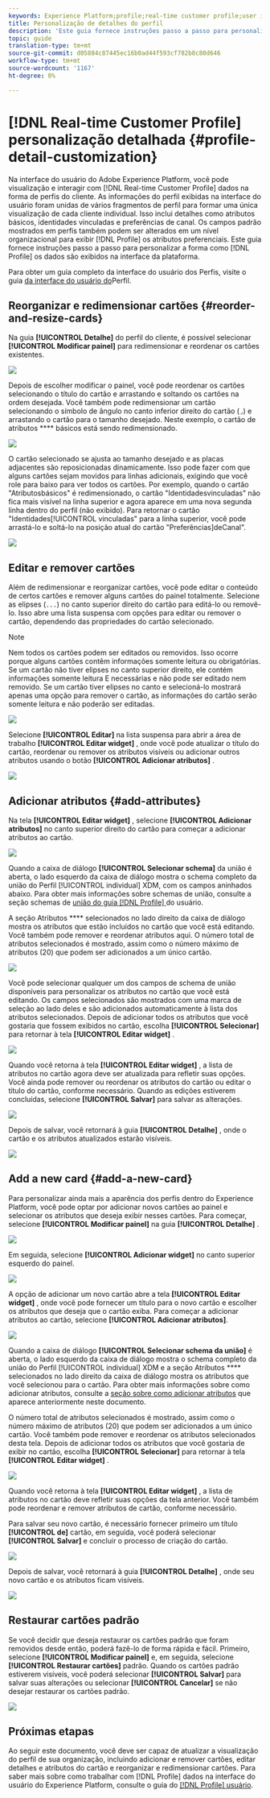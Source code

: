 ```yaml
---
keywords: Experience Platform;profile;real-time customer profile;user interface;UI;customization;profile details;details
title: Personalização de detalhes do perfil
description: 'Este guia fornece instruções passo a passo para personalizar a forma como os dados do Perfil do cliente em tempo real são exibidos na interface do usuário do Adobe Experience Platform. '
topic: guide
translation-type: tm+mt
source-git-commit: d05884c87445ec16b0ad44f593cf782b8c80d646
workflow-type: tm+mt
source-wordcount: '1167'
ht-degree: 0%

---
```



# [!DNL Real-time Customer Profile] personalização detalhada {#profile-detail-customization}

Na interface do usuário do Adobe Experience Platform, você pode visualização e interagir com [!DNL Real-time Customer Profile] dados na forma de perfis do cliente. As informações do perfil exibidas na interface do usuário foram unidas de vários fragmentos de perfil para formar uma única visualização de cada cliente individual. Isso inclui detalhes como atributos básicos, identidades vinculadas e preferências de canal. Os campos padrão mostrados em perfis também podem ser alterados em um nível organizacional para exibir [!DNL Profile] os atributos preferenciais. Este guia fornece instruções passo a passo para personalizar a forma como [!DNL Profile] os dados são exibidos na interface da plataforma.

Para obter um guia completo da interface do usuário dos Perfis, visite o guia [da interface do usuário do](user-guide.md)Perfil.

## Reorganizar e redimensionar cartões {#reorder-and-resize-cards}

Na guia **[!UICONTROL Detalhe]** do perfil do cliente, é possível selecionar **[!UICONTROL Modificar painel]** para redimensionar e reordenar os cartões existentes.

![](../images/profile-customization/profiles-modify-dashboard.png)

Depois de escolher modificar o painel, você pode reordenar os cartões selecionando o título do cartão e arrastando e soltando os cartões na ordem desejada. Você também pode redimensionar um cartão selecionando o símbolo de ângulo no canto inferior direito do cartão (`⌟`) e arrastando o cartão para o tamanho desejado. Neste exemplo, o cartão de atributos **** básicos está sendo redimensionado.

![](../images/profile-customization/profiles-resize-cards.png)

O cartão selecionado se ajusta ao tamanho desejado e as placas adjacentes são reposicionadas dinamicamente. Isso pode fazer com que alguns cartões sejam movidos para linhas adicionais, exigindo que você role para baixo para ver todos os cartões. Por exemplo, quando o cartão &quot;Atributosbásicos&quot; é redimensionado, o cartão &quot;Identidadesvinculadas&quot; não fica mais visível na linha superior e agora aparece em uma nova segunda linha dentro do perfil (não exibido). Para retornar o cartão &quot;Identidades[!UICONTROL vinculadas&quot; para a linha superior, você pode arrastá-lo e soltá-lo na posição atual do cartão &quot;Preferências]deCanal&quot;.

![](../images/profile-customization/profiles-card-resized.png)

## Editar e remover cartões

Além de redimensionar e reorganizar cartões, você pode editar o conteúdo de certos cartões e remover alguns cartões do painel totalmente. Selecione as elipses (`...`) no canto superior direito do cartão para editá-lo ou removê-lo. Isso abre uma lista suspensa com opções para editar ou remover o cartão, dependendo das propriedades do cartão selecionado.

>[!NOTE]
>
>Nem todos os cartões podem ser editados ou removidos. Isso ocorre porque alguns cartões contêm informações somente leitura ou obrigatórias. Se um cartão não tiver elipses no canto superior direito, ele contém informações somente leitura E necessárias e não pode ser editado nem removido. Se um cartão tiver elipses no canto e selecioná-lo mostrará apenas uma opção para remover o cartão, as informações do cartão serão somente leitura e não poderão ser editadas.

![](../images/profile-customization/profiles-edit-remove-resized.png)

Selecione **[!UICONTROL Editar]** na lista suspensa para abrir a área de trabalho **[!UICONTROL Editar widget]** , onde você pode atualizar o título do cartão, reordenar ou remover os atributos visíveis ou adicionar outros atributos usando o botão **[!UICONTROL Adicionar atributos]** .

![](../images/profile-customization/profiles-edit-widget-basic-attributes.png)

## Adicionar atributos {#add-attributes}

Na tela **[!UICONTROL Editar widget]** , selecione **[!UICONTROL Adicionar atributos]** no canto superior direito do cartão para começar a adicionar atributos ao cartão.

![](../images/profile-customization/profiles-edit-widget-basic-add-attributes.png)

Quando a caixa de diálogo **[!UICONTROL Selecionar schema]** da união é aberta, o lado esquerdo da caixa de diálogo mostra o schema completo da união do Perfil [!UICONTROL individual] XDM, com os campos aninhados abaixo. Para obter mais informações sobre schemas de união, consulte a seção schemas de [união do guia [!DNL Profile] ](user-guide.md#union-schema)do usuário.

A seção Atributos **** selecionados no lado direito da caixa de diálogo mostra os atributos que estão incluídos no cartão que você está editando. Você também pode remover e reordenar atributos aqui. O número total de atributos selecionados é mostrado, assim como o número máximo de atributos (20) que podem ser adicionados a um único cartão.

![](../images/profile-customization/profiles-select-field-before.png)

Você pode selecionar qualquer um dos campos de schema de união disponíveis para personalizar os atributos no cartão que você está editando. Os campos selecionados são mostrados com uma marca de seleção ao lado deles e são adicionados automaticamente à lista dos atributos selecionados. Depois de adicionar todos os atributos que você gostaria que fossem exibidos no cartão, escolha **[!UICONTROL Selecionar]** para retornar à tela **[!UICONTROL Editar widget]** .

![](../images/profile-customization/profiles-select-field-after.png)

Quando você retorna à tela **[!UICONTROL Editar widget]** , a lista de atributos no cartão agora deve ser atualizada para refletir suas opções. Você ainda pode remover ou reordenar os atributos do cartão ou editar o título do cartão, conforme necessário. Quando as edições estiverem concluídas, selecione **[!UICONTROL Salvar]** para salvar as alterações.

![](../images/profile-customization/profiles-edit-widget-new-attributes.png)

Depois de salvar, você retornará à guia **[!UICONTROL Detalhe]** , onde o cartão e os atributos atualizados estarão visíveis.

![](../images/profile-customization/profiles-resized-card-new-attributes.png)

## Add a new card {#add-a-new-card}

Para personalizar ainda mais a aparência dos perfis dentro do Experience Platform, você pode optar por adicionar novos cartões ao painel e selecionar os atributos que deseja exibir nesses cartões. Para começar, selecione **[!UICONTROL Modificar painel]** na guia **[!UICONTROL Detalhe]** .

![](../images/profile-customization/profiles-modify-dashboard.png)

Em seguida, selecione **[!UICONTROL Adicionar widget]** no canto superior esquerdo do painel.

![](../images/profile-customization/profiles-add-widget.png)

A opção de adicionar um novo cartão abre a tela **[!UICONTROL Editar widget]** , onde você pode fornecer um título para o novo cartão e escolher os atributos que deseja que o cartão exiba. Para começar a adicionar atributos ao cartão, selecione **[!UICONTROL Adicionar atributos]**.

![](../images/profile-customization/profiles-edit-new-widget.png)

Quando a caixa de diálogo **[!UICONTROL Selecionar schema da união]** é aberta, o lado esquerdo da caixa de diálogo mostra o schema completo da união do Perfil [!UICONTROL individual] XDM e a seção Atributos **** selecionados no lado direito da caixa de diálogo mostra os atributos que você selecionou para o cartão. Para obter mais informações sobre como adicionar atributos, consulte a [seção sobre como adicionar atributos](#add-attributes) que aparece anteriormente neste documento.

O número total de atributos selecionados é mostrado, assim como o número máximo de atributos (20) que podem ser adicionados a um único cartão. Você também pode remover e reordenar os atributos selecionados desta tela. Depois de adicionar todos os atributos que você gostaria de exibir no cartão, escolha **[!UICONTROL Selecionar]** para retornar à tela **[!UICONTROL Editar widget]** .

![](../images/profile-customization/profiles-add-fields-new-widget.png)

Quando você retorna à tela **[!UICONTROL Editar widget]** , a lista de atributos no cartão deve refletir suas opções da tela anterior. Você também pode reordenar e remover atributos de cartão, conforme necessário.

Para salvar seu novo cartão, é necessário fornecer primeiro um título **[!UICONTROL de]** cartão, em seguida, você poderá selecionar **[!UICONTROL Salvar]** e concluir o processo de criação do cartão.

![](../images/profile-customization/profiles-edit-new-widget-with-fields.png)

Depois de salvar, você retornará à guia **[!UICONTROL Detalhe]** , onde seu novo cartão e os atributos ficam visíveis.

![](../images/profile-customization/profiles-detail-new-widget.png)

## Restaurar cartões padrão

Se você decidir que deseja restaurar os cartões padrão que foram removidos desde então, poderá fazê-lo de forma rápida e fácil. Primeiro, selecione **[!UICONTROL Modificar painel]** e, em seguida, selecione **[!UICONTROL Restaurar cartões]** padrão. Quando os cartões padrão estiverem visíveis, você poderá selecionar **[!UICONTROL Salvar]** para salvar suas alterações ou selecionar **[!UICONTROL Cancelar]** se não desejar restaurar os cartões padrão.

![](../images/profile-customization/profiles-restore-default.png)

## Próximas etapas

Ao seguir este documento, você deve ser capaz de atualizar a visualização do perfil de sua organização, incluindo adicionar e remover cartões, editar detalhes e atributos do cartão e reorganizar e redimensionar cartões. Para saber mais sobre como trabalhar com [!DNL Profile] dados na interface do usuário do Experience Platform, consulte o guia do [[!DNL Profile] usuário](user-guide.md).